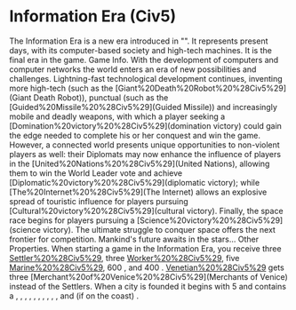 # Information Era (Civ5)

The Information Era is a new era introduced in "". It represents present days, with its computer-based society and high-tech machines. It is the final era in the game.
Game Info.
With the development of computers and computer networks the world enters an era of new possibilities and challenges. Lightning-fast technological development continues, inventing more high-tech (such as the [Giant%20Death%20Robot%20%28Civ5%29](Giant Death Robot)), punctual (such as the [Guided%20Missile%20%28Civ5%29](Guided Missile)) and increasingly mobile and deadly weapons, with which a player seeking a [Domination%20victory%20%28Civ5%29](domination victory) could gain the edge needed to complete his or her conquest and win the game.
However, a connected world presents unique opportunities to non-violent players as well: their Diplomats may now enhance the influence of players in the [United%20Nations%20%28Civ5%29](United Nations), allowing them to win the World Leader vote and achieve [Diplomatic%20victory%20%28Civ5%29](diplomatic victory); while [The%20Internet%20%28Civ5%29](The Internet) allows an explosive spread of touristic influence for players pursuing [Cultural%20victory%20%28Civ5%29](cultural victory). 
Finally, the space race begins for players pursuing a [Science%20victory%20%28Civ5%29](science victory). The ultimate struggle to conquer space offers the next frontier for competition. Mankind's future awaits in the stars...
Other Properties.
When starting a game in the Information Era, you receive three [Settler%20%28Civ5%29](Settlers), three [Worker%20%28Civ5%29](Workers), five [Marine%20%28Civ5%29](Marines), 600 , and 400 . [Venetian%20%28Civ5%29](Venice) gets three [Merchant%20of%20Venice%20%28Civ5%29](Merchants of Venice) instead of the Settlers. When a city is founded it begins with 5 and contains a , , , , , , , , , , and (if on the coast) .